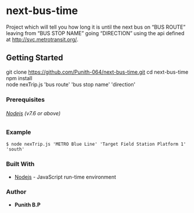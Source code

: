 # next-bus-time
Project which will tell you how long it is until the next bus on “BUS ROUTE” leaving from “BUS STOP NAME” going “DIRECTION” using the api defined at http://svc.metrotransit.org/.

## Getting Started 

git clone https://github.com/Punith-064/next-bus-time.git 
cd next-bus-time </br>
npm install       </br>
node nexTrip.js  'bus route'   'bus stop name'   'direction' 
  
###  Prerequisites
###### [Nodejs](https://nodejs.org/en/download/) (v7.6 or above) 

### Example
```
$ node nexTrip.js 'METRO Blue Line' 'Target Field Station Platform 1' 'south'
```

### Built With

* [Nodejs](https://nodejs.org/en/download/) - JavaScript run-time environment

### Author

* **Punith B.P**
